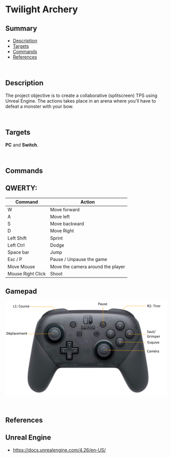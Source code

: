 # **Twilight Archery**

## **Summary**
- [Description](##Description)
- [Targets](##Targets)
- [Commands](##Commands)
- [References](##References)

<br>

## **Description**

The project objective is to create a collaborative (splitscreen) TPS using Unreal Engine.
The actions takes place in an arena where you'll have to defeat a monster with your bow.

<br>

## **Targets**

**PC** and **Switch**.

<br>

## **Commands**

QWERTY:
---

Command             | Action
-------             | ------
W                   | Move forward
A                   | Move left
S                   | Move backward
D                   | Move Right
Left Shift          | Sprint
Left Ctrl           | Dodge
Space bar           | Jump
Esc / P             | Pause / Unpause the game
Move Mouse          | Move the camera around the player
Mouse Right Click   | Shoot

## **Gamepad**

![GamepadInputs](Annexes/GamepadInputs2.png)

<br>

## **References**

Unreal Engine
---
- https://docs.unrealengine.com/4.26/en-US/